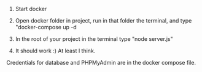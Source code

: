 1. Start docker

2. Open docker folder in project, run in that folder the terminal, and type "docker-compose up -d

3. In the root of your project in the terminal type "node server.js"

4. It should work :) At least I think.

Credentials for database and PHPMyAdmin are in the docker compose file.